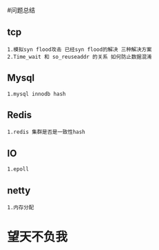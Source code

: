 #问题总结
## tcp
    1.模拟syn flood攻击 已经syn flood的解决 三种解决方案
    2.Time_wait 和 so_reuseaddr 的关系 如何防止数据混淆
## Mysql
    1.mysql innodb hash
## Redis
    1.redis 集群是否是一致性hash
## IO
    1.epoll
## netty
    1.内存分配

# 望天不负我





    